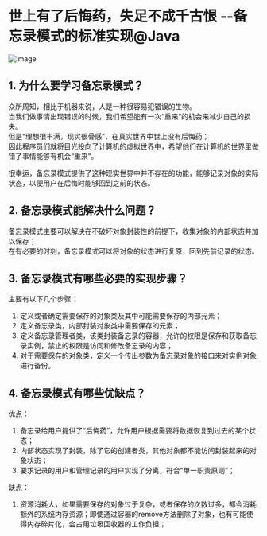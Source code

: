 # 世上有了后悔药，失足不成千古恨 --备忘录模式的标准实现@Java
![image](https://user-images.githubusercontent.com/64548919/131456254-ddd28a82-694c-4cb8-a4e7-c0803d4f07aa.png)
## 1. 为什么要学习备忘录模式？
众所周知，相比于机器来说，人是一种很容易犯错误的生物。       
当我们做事情出现错误的时候，我们希望能有一次“重来”的机会来减少自己的损失。          
但是“理想很丰满，现实很骨感”，在真实世界中世上没有后悔药；         
因此程序员们就将目光投向了计算机的虚拟世界中，希望他们在计算机的世界里做错了事情能够有机会“重来”。

很幸运，备忘录模式提供了这种现实世界中并不存在的功能，能够记录对象的实际状态，以便用户在后悔时能够回到之前的状态。

## 2. 备忘录模式能解决什么问题？
备忘录模式主要可以解决在不破坏对象封装性的前提下，收集对象的内部状态并加以保存；        
在有必要的时刻，备忘录模式可以将对象的状态进行复原，回到先前记录的状态。       

## 3. 备忘录模式有哪些必要的实现步骤？
主要有以下几个步骤：      
1. 定义或者确定需要保存的对象类及其中可能需要保存的内部元素；         
2. 定义备忘录类，内部封装对象类中需要保存的元素；         
3. 定义备忘录管理者类，该类封装备忘录的容器，允许的权限是保存和获取备忘录实例，禁止的权限是访问和修改备忘录的内容；         
4. 对于需要保存的对象类，定义一个传出参数为备忘录对象的接口来对实例对象进行备份。       


## 4. 备忘录模式有哪些优缺点？
优点：       
1. 备忘录给用户提供了“后悔药”，允许用户根据需要将数据恢复到过去的某个状态；        
2. 内部状态实现了封装，除了它的创建者类，其他对象都不能访问封装起来的对象状态；       
3. 要求记录的用户和管理记录的用户实现了分离，符合“单一职责原则”；       

缺点：       
1. 资源消耗大，如果需要保存的对象过于复杂，或者保存的次数过多，都会消耗额外的系统内存资源；即使通过容器的remove方法删除了对象，也有可能使得内存碎片化，会占用垃圾回收器的工作负担；       



